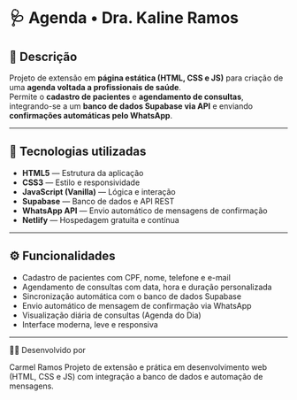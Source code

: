 # 🩺 Agenda • Dra. Kaline Ramos

## 📘 Descrição  
Projeto de extensão em **página estática (HTML, CSS e JS)** para criação de uma **agenda voltada a profissionais de saúde**.  
Permite o **cadastro de pacientes** e **agendamento de consultas**, integrando-se a um **banco de dados Supabase via API** e enviando **confirmações automáticas pelo WhatsApp**.

---

## 🚀 Tecnologias utilizadas  
- **HTML5** — Estrutura da aplicação  
- **CSS3** — Estilo e responsividade  
- **JavaScript (Vanilla)** — Lógica e interação  
- **Supabase** — Banco de dados e API REST  
- **WhatsApp API** — Envio automático de mensagens de confirmação  
- **Netlify** — Hospedagem gratuita e contínua  

---

## ⚙️ Funcionalidades  
- Cadastro de pacientes com CPF, nome, telefone e e-mail  
- Agendamento de consultas com data, hora e duração personalizada  
- Sincronização automática com o banco de dados Supabase  
- Envio automático de mensagem de confirmação via WhatsApp  
- Visualização diária de consultas (Agenda do Dia)  
- Interface moderna, leve e responsiva  

---

👩‍💻 Desenvolvido por

Carmel Ramos
Projeto de extensão e prática em desenvolvimento web (HTML, CSS e JS)
com integração a banco de dados e automação de mensagens.
